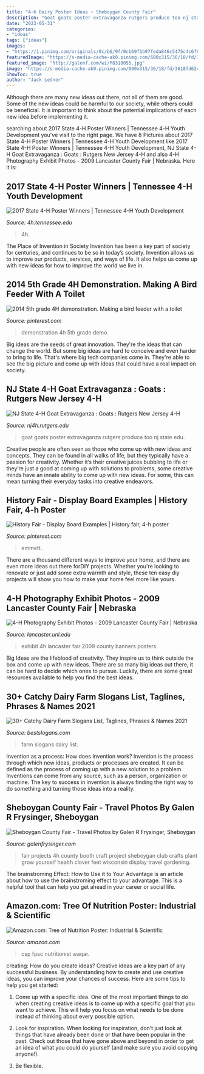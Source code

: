```yaml
---
title: "4-h Dairy Poster Ideas ~ Sheboygan County Fair"
description: "Goat goats poster extravaganza rutgers produce too nj state edu"
date: "2023-05-31"
categories:
- "ideas"
tags: ["ideas"]
images:
- "https://i.pinimg.com/originals/0c/b6/9f/0cb69f1b97feda846c5475c4c6f8f767.jpg"
featuredImage: "https://s-media-cache-ak0.pinimg.com/600x315/36/18/fd/3618fd62cb4ed86536939130afcb0a50.jpg"
featured_image: "http://galenf.com/wi/P8310055.jpg"
image: "https://s-media-cache-ak0.pinimg.com/600x315/36/18/fd/3618fd62cb4ed86536939130afcb0a50.jpg"
ShowToc: true
author: "Jack Ledner"
---
```



Although there are many new ideas out there, not all of them are good. Some of the new ideas could be harmful to our society, while others could be beneficial. It is important to think about the potential implications of each new idea before implementing it.

	

		
searching about 2017 State 4-H Poster Winners | Tennessee 4-H Youth Development you've visit to the right page. We have 8 Pictures about 2017 State 4-H Poster Winners | Tennessee 4-H Youth Development like 2017 State 4-H Poster Winners | Tennessee 4-H Youth Development, NJ State 4-H Goat Extravaganza : Goats : Rutgers New Jersey 4-H and also 4-H Photography Exhibit Photos - 2009 Lancaster County Fair | Nebraska. Here it is:
		
    
## 2017 State 4-H Poster Winners | Tennessee 4-H Youth Development

<img loading=lazy src="https://4h.tennessee.edu/wp-content/uploads/sites/47/2020/07/20174HPosters-3.jpg" onerror="this.onerror=null;this.src='https://tse2.mm.bing.net/th?id=OIP.tCrF7uBLgxGvIi22q5bCOQHaEh&amp;pid=15.1';" alt="2017 State 4-H Poster Winners | Tennessee 4-H Youth Development">

_Source: 4h.tennessee.edu_

>4h. 

	

The Place of Invention in Society
Invention has been a key part of society for centuries, and continues to be so in today’s society. Invention allows us to improve our products, services, and ways of life. It also helps us come up with new ideas for how to improve the world we live in.

    
## 2014 5th Grade 4H Demonstration. Making A Bird Feeder With A Toilet

<img loading=lazy src="https://s-media-cache-ak0.pinimg.com/600x315/36/18/fd/3618fd62cb4ed86536939130afcb0a50.jpg" onerror="this.onerror=null;this.src='https://tse4.mm.bing.net/th?id=OIP.M7YHt166R5qV_EvB4ieVtQHaD4&amp;pid=15.1';" alt="2014 5th grade 4H demonstration. Making a bird feeder with a toilet">

_Source: pinterest.com_

>demonstration 4h 5th grade demo. 

	

Big ideas are the seeds of great innovation. They're the ideas that can change the world. But some big ideas are hard to conceive and even harder to bring to life. That's where big tech companies come in. They're able to see the big picture and come up with ideas that could have a real impact on society.

    
## NJ State 4-H Goat Extravaganza : Goats : Rutgers New Jersey 4-H

<img loading=lazy src="http://nj4h.rutgers.edu/images/photos/P1070039.jpg" onerror="this.onerror=null;this.src='https://tse2.mm.bing.net/th?id=OIP.mdnwFiFOTdO6p4tqpnvq9AHaFk&amp;pid=15.1';" alt="NJ State 4-H Goat Extravaganza : Goats : Rutgers New Jersey 4-H">

_Source: nj4h.rutgers.edu_

>goat goats poster extravaganza rutgers produce too nj state edu. 

	

Creative people are often seen as those who come up with new ideas and concepts. They can be found in all walks of life, but they typically have a passion for creativity. Whether it’s their creative juices bubbling to life or they’re just a good at coming up with solutions to problems, some creative minds have an innate ability to come up with new ideas. For some, this can mean turning their everyday tasks into creative endeavors.

    
## History Fair - Display Board Examples | History Fair, 4-h Poster

<img loading=lazy src="https://i.pinimg.com/originals/0c/b6/9f/0cb69f1b97feda846c5475c4c6f8f767.jpg" onerror="this.onerror=null;this.src='https://tse3.mm.bing.net/th?id=OIP.mIvRh24p-UI3yP0X9uWAQQHaJ4&amp;pid=15.1';" alt="History Fair - Display Board Examples | History fair, 4-h poster">

_Source: pinterest.com_

>emmett. 

	

There are a thousand different ways to improve your home, and there are even more ideas out there forDIY projects. Whether you're looking to renovate or just add some extra warmth and style, these ten easy diy projects will show you how to make your home feel more like yours.

    
## 4-H Photography Exhibit Photos - 2009 Lancaster County Fair | Nebraska

<img loading=lazy src="https://lancaster.unl.edu/4h/fair/photos/2009/StaticExhCheckIn/Photo3.jpg" onerror="this.onerror=null;this.src='https://tse1.mm.bing.net/th?id=OIP.TJHQJCBZReOnmeKVgzOzVgHaJ4&amp;pid=15.1';" alt="4-H Photography Exhibit Photos - 2009 Lancaster County Fair | Nebraska">

_Source: lancaster.unl.edu_

>exhibit 4h lancaster fair 2009 county banners posters. 

	

Big Ideas are the lifeblood of creativity. They inspire us to think outside the box and come up with new ideas. There are so many big ideas out there, it can be hard to decide which ones to pursue. Luckily, there are some great resources available to help you find the best ideas.

    
## 30+ Catchy Dairy Farm Slogans List, Taglines, Phrases &amp; Names 2021

<img loading=lazy src="http://www.bestslogans.com/img/searches/catchy-dairy-farm-slogans-list-201709_0928.png" onerror="this.onerror=null;this.src='https://tse2.mm.bing.net/th?id=OIP.mNXt4wNAkg5zRyWg3URAxQHaGL&amp;pid=15.1';" alt="30+ Catchy Dairy Farm Slogans List, Taglines, Phrases &amp; Names 2021">

_Source: bestslogans.com_

>farm slogans dairy list. 

	

Invention as a process: How does Invention work?
Invention is the process through which new ideas, products or processes are created. It can be defined as the process of coming up with a new solution to a problem. Inventions can come from any source, such as a person, organization or machine. The key to success in invention is always finding the right way to do something and turning those ideas into a reality.

    
## Sheboygan County Fair - Travel Photos By Galen R Frysinger, Sheboygan

<img loading=lazy src="http://galenf.com/wi/P8310055.jpg" onerror="this.onerror=null;this.src='https://tse2.mm.bing.net/th?id=OIP.J9I3UFwDW3qxxkvtp0CurgHaI0&amp;pid=15.1';" alt="Sheboygan County Fair - Travel Photos by Galen R Frysinger, Sheboygan">

_Source: galenfrysinger.com_

>fair projects 4h county booth craft project sheboygan club crafts plant grow yourself health clover feet wisconsin display travel gardening. 

	

The brainstroming Effect: How to Use it to Your Advantage is an article about how to use the brainstroming effect to your advantage. This is a helpful tool that can help you get ahead in your career or social life.

    
## Amazon.com: Tree Of Nutrition Poster: Industrial &amp; Scientific

<img loading=lazy src="https://m.media-amazon.com/images/S/aplus-seller-content-images-us-east-1/ATVPDKIKX0DER/A1TQ4N91XDRCPR/B00H2XAPZI/NCfHzCSUW._UX600_TTW__.png" onerror="this.onerror=null;this.src='https://tse2.mm.bing.net/th?id=OIP.x26x0B3RwxqL451M9guQZwHaJ5&amp;pid=15.1';" alt="Amazon.com: Tree of Nutrition Poster: Industrial &amp; Scientific">

_Source: amazon.com_

>csp fpsc nutritionist waqar. 

	

creating: How do you create ideas?
Creative ideas are a key part of any successful business. By understanding how to create and use creative ideas, you can improve your chances of success. Here are some tips to help you get started:
1. Come up with a specific idea. One of the most important things to do when creating creative ideas is to come up with a specific goal that you want to achieve. This will help you focus on what needs to be done instead of thinking about every possible option.

2. Look for inspiration. When looking for inspiration, don’t just look at things that have already been done or that have been popular in the past. Check out those that have gone above and beyond in order to get an idea of what you could do yourself (and make sure you avoid copying anyone!).

3. Be flexible.

